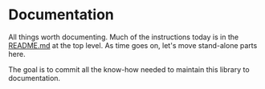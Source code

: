 # Documentation

All things worth documenting.  Much of the instructions today is in the
[README.md](/README.md) at the top level.  As time goes on, let's move
stand-alone parts here.

The goal is to commit all the know-how needed to maintain this library
to documentation.

